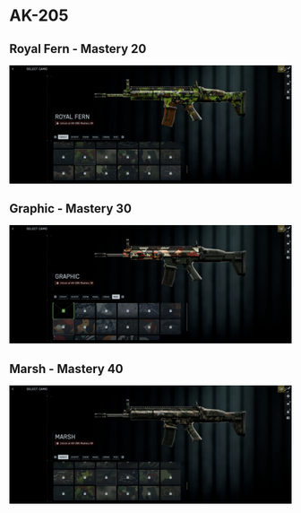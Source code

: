 # AK-205

## Royal Fern - Mastery 20
![Royal_Fern](Royal_Fern.jpg)
## Graphic - Mastery 30
![Graphic](Graphic.jpg)
## Marsh - Mastery 40
![Marsh](Marsh.jpg)